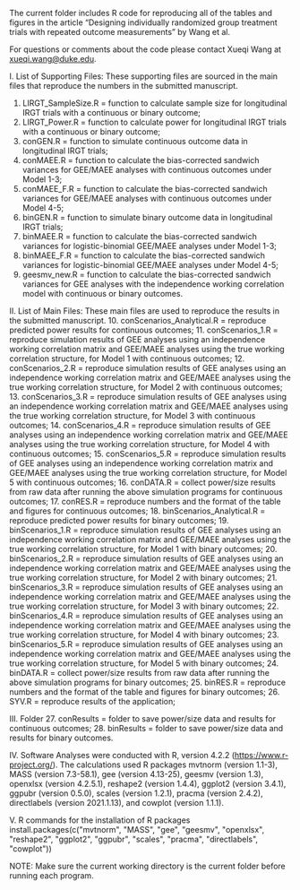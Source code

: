 The current folder includes R code for reproducing all of the tables and figures in the article “Designing individually randomized group treatment trials with repeated outcome measurements” by Wang et al.

For questions or comments about the code please contact Xueqi Wang at xueqi.wang@duke.edu.

I. List of Supporting Files: These supporting files are sourced in the main files that reproduce the numbers in the submitted manuscript.
1. LIRGT_SampleSize.R = function to calculate sample size for longitudinal IRGT trials with a continuous or binary outcome;
2. LIRGT_Power.R = function to calculate power for longitudinal IRGT trials with a continuous or binary outcome;
3. conGEN.R = function to simulate continuous outcome data in longitudinal IRGT trials;
4. conMAEE.R = function to calculate the bias-corrected sandwich variances for GEE/MAEE analyses with continuous outcomes under Model 1-3;
5. conMAEE_F.R = function to calculate the bias-corrected sandwich variances for GEE/MAEE analyses with continuous outcomes under Model 4-5;
6. binGEN.R = function to simulate binary outcome data in longitudinal IRGT trials;
7. binMAEE.R = function to calculate the bias-corrected sandwich variances for logistic-binomial GEE/MAEE analyses under Model 1-3;
8. binMAEE_F.R = function to calculate the bias-corrected sandwich variances for logistic-binomial GEE/MAEE analyses under Model 4-5;
9. geesmv_new.R = function to calculate the bias-corrected sandwich variances for GEE analyses with the independence working correlation model with continuous or binary outcomes.

II. List of Main Files: These main files are used to reproduce the results in the submitted manuscript.
10. conScenarios_Analytical.R = reproduce predicted power results for continuous outcomes;
11. conScenarios_1.R = reproduce simulation results of GEE analyses using an independence working correlation matrix and GEE/MAEE analyses using the true working correlation structure, for Model 1 with continuous outcomes;
12. conScenarios_2.R = reproduce simulation results of GEE analyses using an independence working correlation matrix and GEE/MAEE analyses using the true working correlation structure, for Model 2 with continuous outcomes;
13. conScenarios_3.R = reproduce simulation results of GEE analyses using an independence working correlation matrix and GEE/MAEE analyses using the true working correlation structure, for Model 3 with continuous outcomes;
14. conScenarios_4.R = reproduce simulation results of GEE analyses using an independence working correlation matrix and GEE/MAEE analyses using the true working correlation structure, for Model 4 with continuous outcomes;
15. conScenarios_5.R = reproduce simulation results of GEE analyses using an independence working correlation matrix and GEE/MAEE analyses using the true working correlation structure, for Model 5 with continuous outcomes;
16. conDATA.R = collect power/size results from raw data after running the above simulation programs for continuous outcomes;
17. conRES.R = reproduce numbers and the format of the table and figures for continuous outcomes;
18. binScenarios_Analytical.R = reproduce predicted power results for binary outcomes;
19. binScenarios_1.R = reproduce simulation results of GEE analyses using an independence working correlation matrix and GEE/MAEE analyses using the true working correlation structure, for Model 1 with binary outcomes;
20. binScenarios_2.R = reproduce simulation results of GEE analyses using an independence working correlation matrix and GEE/MAEE analyses using the true working correlation structure, for Model 2 with binary outcomes;
21. binScenarios_3.R = reproduce simulation results of GEE analyses using an independence working correlation matrix and GEE/MAEE analyses using the true working correlation structure, for Model 3 with binary outcomes;
22. binScenarios_4.R = reproduce simulation results of GEE analyses using an independence working correlation matrix and GEE/MAEE analyses using the true working correlation structure, for Model 4 with binary outcomes;
23. binScenarios_5.R = reproduce simulation results of GEE analyses using an independence working correlation matrix and GEE/MAEE analyses using the true working correlation structure, for Model 5 with binary outcomes;
24. binDATA.R = collect power/size results from raw data after running the above simulation programs for binary outcomes;
25. binRES.R = reproduce numbers and the format of the table and figures for binary outcomes;
26. SYV.R = reproduce results of the application;

III. Folder
27. conResults = folder to save power/size data and results for continuous outcomes;
28. binResults = folder to save power/size data and results for binary outcomes.

IV. Software
Analyses were conducted with R, version 4.2.2 (https://www.r-project.org/). The calculations used R packages mvtnorm (version 1.1-3), MASS (version 7.3-58.1), gee (version 4.13-25), geesmv (version 1.3), openxlsx (version 4.2.5.1), reshape2 (version 1.4.4), ggplot2 (version 3.4.1), ggpubr (version 0.5.0), scales (version 1.2.1), pracma (version 2.4.2), directlabels (version 2021.1.13), and cowplot (version 1.1.1).

V. R commands for the installation of R packages
install.packages(c("mvtnorm", "MASS", "gee", "geesmv", "openxlsx", "reshape2", "ggplot2", "ggpubr", "scales", "pracma", "directlabels", "cowplot"))

NOTE: Make sure the current working directory is the current folder before running each program.
